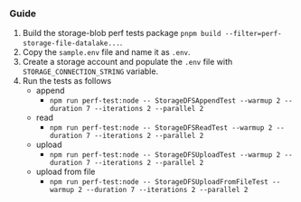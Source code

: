 ### Guide

1. Build the storage-blob perf tests package `pnpm build --filter=perf-storage-file-datalake...`.
2. Copy the `sample.env` file and name it as `.env`.
3. Create a storage account and populate the `.env` file with `STORAGE_CONNECTION_STRING` variable.
4. Run the tests as follows
   - append
     - `npm run perf-test:node -- StorageDFSAppendTest --warmup 2 --duration 7 --iterations 2 --parallel 2`
   - read
     - `npm run perf-test:node -- StorageDFSReadTest --warmup 2 --duration 7 --iterations 2 --parallel 2`
   - upload
     - `npm run perf-test:node -- StorageDFSUploadTest --warmup 2 --duration 7 --iterations 2 --parallel 2`
   - upload from file
     - `npm run perf-test:node -- StorageDFSUploadFromFileTest --warmup 2 --duration 7 --iterations 2 --parallel 2`
